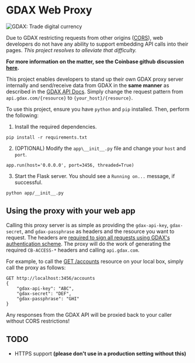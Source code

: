 # GDAX Web Proxy

![GDAX: Trade digital currency](https://www.gdax.com/assets/gdax-card.d1bb192f4459bf2fa0aad1087b851bc1.jpg)

Due to GDAX restricting requests from other origins ([CORS](https://developer.mozilla.org/en-US/docs/Web/HTTP/CORS)), web developers do not have any ability to support embedding API calls into their pages. _This project resolves to alleviate that difficulty._

**For more information on the matter, see the Coinbase github discussion [here](https://github.com/coinbase/gdax-node/issues/116#issuecomment-332925708).**


This project enables developers to stand up their own GDAX proxy server internally and send/receive data from GDAX in the **same manner** as described in the [GDAX API Docs](https://docs.gdax.com/). Simply change the request pattern from `api.gdax.com/{resource}` to `{your_host}/{resource}`.

To use this project, ensure you have `python` and `pip` installed. Then, perform the following:

1. Install the required dependencies.
```
pip install -r requirements.txt
````

2. (OPTIONAL) Modify the `app\__init__.py` file and change your `host` and `port`.
```
app.run(host='0.0.0.0', port=3456, threaded=True)
```

3. Start the Flask server. You should see a `Running on...` message, if successful.
```
python app/__init__.py
```

## Using the proxy with your web app

Calling this proxy server is as simple as providing the `gdax-api-key`, `gdax-secret`, and `gdax-passphrase` as headers and the resource you want to request. The headers are [required to sign all requests using GDAX's authentication scheme](https://docs.gdax.com/#private). The proxy will do the work of generating the required `CB-ACCESS-*` headers and calling `api.gdax.com`.

For example, to call the [GET /accounts](https://docs.gdax.com/#accounts) resource on your local box, simply call the proxy as follows:
```
GET http://localhost:3456/accounts
{
    "gdax-api-key": "ABC",
    "gdax-secret": "DEF",
    "gdax-passphrase": "GHI"
}
```

Any responses from the GDAX API will be proxied back to your caller without CORS restrictions!

## TODO
* HTTPS support **(please don't use in a production setting without this)**